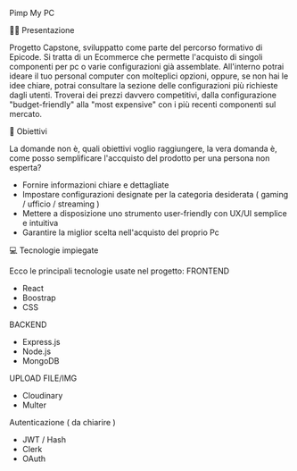 Pimp My PC 

👨‍🏫 Presentazione

Progetto Capstone, sviluppatto come parte del percorso formativo di Epicode. Si tratta di un Ecommerce che permette l'acquisto di singoli componenti per pc o varie configurazioni già assemblate. All'interno potrai ideare il tuo personal computer con molteplici opzioni, oppure, se non hai le idee chiare, potrai consultare la sezione delle configurazioni più richieste dagli utenti. Troverai dei prezzi davvero competitivi, dalla configurazione "budget-friendly" alla "most expensive" con i più recenti componenti sul mercato.

🎯 Obiettivi

La domande non è, quali obiettivi voglio raggiungere, la vera domanda è, come posso semplificare l'accquisto del prodotto per una persona non esperta?
- Fornire informazioni chiare e dettagliate
- Impostare configurazioni designate per la categoria desiderata ( gaming / ufficio / streaming )
- Mettere a disposizione uno strumento user-friendly con UX/UI semplice e intuitiva
- Garantire la miglior scelta nell'acquisto del proprio Pc

💻 Tecnologie impiegate

Ecco le principali tecnologie usate nel progetto:
FRONTEND 
- React
- Boostrap
- CSS

BACKEND 
- Express.js
- Node.js
- MongoDB

UPLOAD FILE/IMG
- Cloudinary
- Multer

Autenticazione ( da chiarire )
- JWT / Hash
- Clerk
- OAuth 
